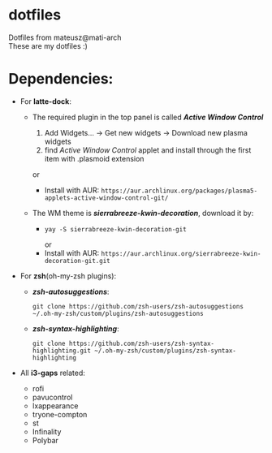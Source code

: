 # dotfiles
Dotfiles from mateusz@mati-arch\
These are my dotfiles :)

**Dependencies:**
 =

* For __latte-dock__:
    * The required plugin in the top panel is called ***Active Window Control***
      1. Add Widgets... -> Get new widgets -> Download new plasma widgets
      1. find *Active Window Control* applet and install through the first item with .plasmoid extension

      or

      * Install with AUR: `https://aur.archlinux.org/packages/plasma5-applets-active-window-control-git/`
    * The WM theme is ***sierrabreeze-kwin-decoration***, download it by:
      * ```
        yay -S sierrabreeze-kwin-decoration-git
        ```
        or
      * Install with AUR: `https://aur.archlinux.org/sierrabreeze-kwin-decoration-git.git`

* For __zsh__(oh-my-zsh plugins):
  * ***zsh-autosuggestions***:

    ```
    git clone https://github.com/zsh-users/zsh-autosuggestions ~/.oh-my-zsh/custom/plugins/zsh-autosuggestions
    ```

  * ***zsh-syntax-highlighting***:

    ```
    git clone https://github.com/zsh-users/zsh-syntax-highlighting.git ~/.oh-my-zsh/custom/plugins/zsh-syntax-highlighting
    ```

* All __i3-gaps__ related:
  * rofi
  * pavucontrol
  * lxappearance
  * tryone-compton
  * st
  * Infinality
  * Polybar

